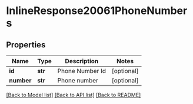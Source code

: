 # InlineResponse20061PhoneNumbers

## Properties
Name | Type | Description | Notes
------------ | ------------- | ------------- | -------------
**id** | **str** | Phone Number Id | [optional] 
**number** | **str** | Phone number | [optional] 

[[Back to Model list]](../README.md#documentation-for-models) [[Back to API list]](../README.md#documentation-for-api-endpoints) [[Back to README]](../README.md)

